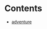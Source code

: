 # Contents
+ [adventure](https://github.com/zi-l/zi-l.github.io/tree/master/_posts/ubuntu/adventure)
